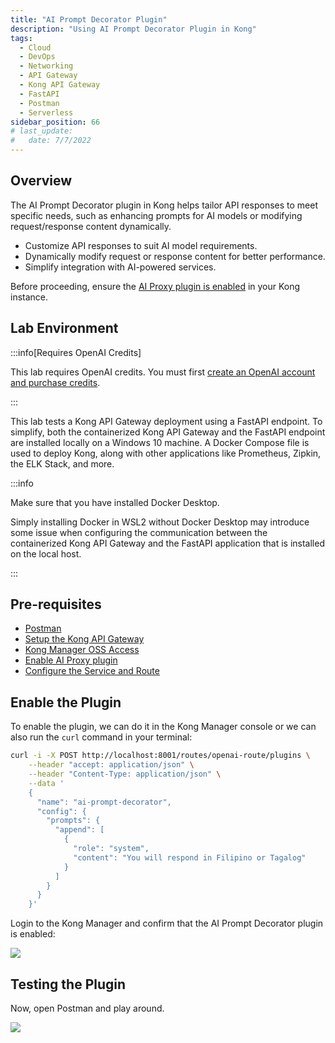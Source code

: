 ```yaml
---
title: "AI Prompt Decorator Plugin"
description: "Using AI Prompt Decorator Plugin in Kong"
tags: 
  - Cloud
  - DevOps
  - Networking 
  - API Gateway
  - Kong API Gateway
  - FastAPI 
  - Postman
  - Serverless
sidebar_position: 66
# last_update:
#   date: 7/7/2022
---
```



## Overview

The AI Prompt Decorator plugin in Kong helps tailor API responses to meet specific needs, such as enhancing prompts for AI models or modifying request/response content dynamically. 

- Customize API responses to suit AI model requirements.  
- Dynamically modify request or response content for better performance.  
- Simplify integration with AI-powered services.  

Before proceeding, ensure the [AI Proxy plugin is enabled](/docs/006-Networking/060-Kong-API-Gateway/060-AI-and-Transformation/065-AI-Proxy-Plugin.md) in your Kong instance.


## Lab Environment

:::info[Requires OpenAI Credits]

This lab requires OpenAI credits. You must first [create an OpenAI account and purchase credits](/docs/006-Networking/060-Kong-API-Gateway/060-AI-and-Transformation/065-AI-Proxy-Plugin.md#get-a-chatgpt-api-key).

:::

This lab tests a Kong API Gateway deployment using a FastAPI endpoint. To simplify, both the containerized Kong API Gateway and the FastAPI endpoint are installed locally on a Windows 10 machine. A Docker Compose file is used to deploy Kong, along with other applications like Prometheus, Zipkin, the ELK Stack, and more.

:::info 

Make sure that you have installed Docker Desktop. 

Simply installing Docker in WSL2 without Docker Desktop may introduce some issue when configuring the communication between the containerized Kong API Gateway and the FastAPI application that is installed on the local host.

:::

## Pre-requisites 

- [Postman](https://www.postman.com/downloads/)
- [Setup the Kong API Gateway](/docs/006-Networking/060-Kong-API-Gateway/015-Containerized-Kong-and-Other-Apps.md)
- [Kong Manager OSS Access](/docs/006-Networking/060-Kong-API-Gateway/015-Containerized-Kong-and-Other-Apps.md)
- [Enable AI Proxy plugin](/docs/006-Networking/060-Kong-API-Gateway/060-AI-and-Transformation/065-AI-Proxy-Plugin.md)
- [Configure the Service and Route](/docs/006-Networking/060-Kong-API-Gateway/060-AI-and-Transformation/065-AI-Proxy-Plugin.md#configure-the-service-and-route)


## Enable the Plugin 

To enable the plugin, we can do it in the Kong Manager console or we can also run the `curl` command in your terminal:

```bash
curl -i -X POST http://localhost:8001/routes/openai-route/plugins \
    --header "accept: application/json" \
    --header "Content-Type: application/json" \
    --data '
    {
      "name": "ai-prompt-decorator",
      "config": {
        "prompts": {
          "append": [
            {
              "role": "system",
              "content": "You will respond in Filipino or Tagalog"
            }
          ]
        }
      }
    }'
```

Login to the Kong Manager and confirm that the AI Prompt Decorator plugin is enabled:

![](/img/docs/12052024-ai-prompt-decorator-plugin.png)


## Testing the Plugin

Now, open Postman and play around.

![](/gif/docs/LLM-AI-Prompt-Decorator-GIF.gif)

